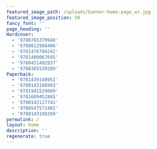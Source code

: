 ```yaml
---
featured_image_path: /uploads/banner-home-page_wr.jpg
featured_image_position: 50
fancy_font: ''
page_heading: ''
Hardcover:
  - '9780765379948'
  - '9780812988406'
  - '9781476794242'
  - '9781400067695'
  - '9780451492937'
  - '9780385539289'
Paperback:
  - '9781439148952'
  - '9780143108993'
  - '9781941529089'
  - '9781609452865'
  - '9780143127741'
  - '9780547572482'
  - '9780143108399'
permalink: /
layout: home
description: ''
regenerate: true
---
```


